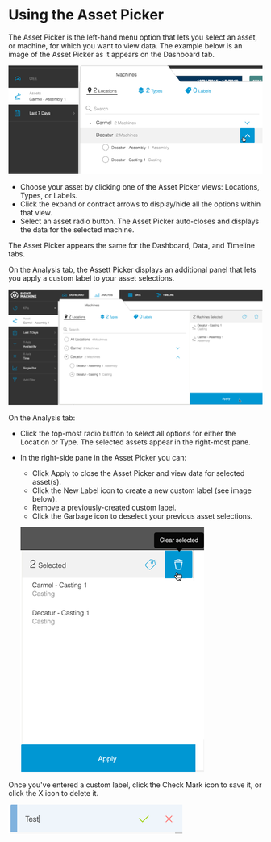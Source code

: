 # Using the Asset Picker

The Asset Picker is the left-hand menu option that lets you select an asset, or machine, for which you want to view data. The example below is an image of the Asset Picker as it appears on the Dashboard tab.

![](/assets/assetPicker1a7_24_16.png)

* Choose your asset by clicking one of the Asset Picker views: Locations, Types, or Labels. 
* Click the expand or contract arrows to display\/hide all the options within that view.
* Select an asset radio button. The Asset Picker auto-closes and displays the data for the selected machine.

The Asset Picker appears the same for the Dashboard, Data, and Timeline tabs.

On the Analysis tab, the Assett Picker displays an additional panel that lets you apply a custom label to your asset selections.

![](/assets/assetPickerAnalysisTab.png)

On the Analysis tab:

* Click the top-most radio button to select all options for either the Location or Type. The selected assets appear in the right-most pane.
* In the right-side pane in the Asset Picker you can:

  * Click Apply to close the Asset Picker and view data for selected asset\(s\).
  * Click the New Label icon to create a new custom label \(see image below\).
  * Remove a previously-created custom label.
  * Click the Garbage icon to deselect your previous asset selections.

  ![](assetPicker1cE2.png)


Once you've entered a custom label, click the Check Mark icon to save it, or click the X icon to delete it.

![](assetSelectorNewLabel2.png)

